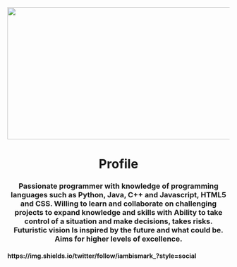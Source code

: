 <img src="https://media.giphy.com/media/MYI6NK4JOGpOzOriEg/giphy.gif" width="900" height="300">
<h1 align="center">Profile</h1>

<h3 align="center">Passionate programmer with knowledge of programming languages such as Python, Java, C++ and Javascript, HTML5 and CSS. Willing to learn and collaborate on challenging projects to expand knowledge and skills with Ability to take control of a situation and make decisions, takes risks. Futuristic vision Is inspired by the future and what could be.
Aims for higher levels of excellence.</h3>
<h4>https://img.shields.io/twitter/follow/iambismark_?style=social<h4"/>
